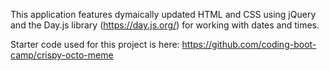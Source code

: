 This application features dymaically updated HTML and CSS using jQuery and the Day.js library (https://day.js.org/) for working with dates and times.

Starter code used for this project is here: https://github.com/coding-boot-camp/crispy-octo-meme



